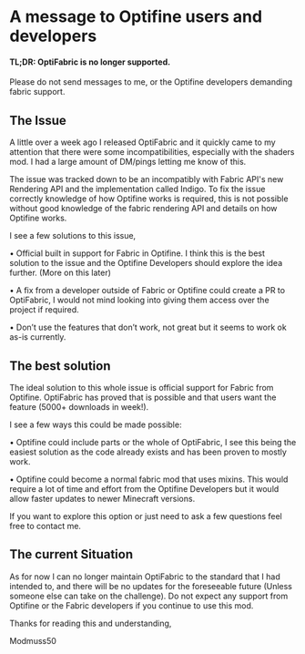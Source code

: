 # A message to Optifine users and developers

#### TL;DR: **OptiFabric is no longer supported.**


Please do not send messages to me, or the Optifine developers demanding fabric support.

## The Issue
A little over a week ago I released OptiFabric and it quickly came to my attention that there were some incompatibilities, especially with the shaders mod. I had a large amount of DM/pings letting me know of this.

The issue was tracked down to be an incompatibly with Fabric API's new Rendering API and the implementation called Indigo. To fix the issue correctly knowledge of how Optifine works is required, this is not possible without good knowledge of the fabric rendering API and details on how Optifine works.

I see a few solutions to this issue,

•	Official built in support for Fabric in Optifine. I think this is the best solution to the issue and the Optifine Developers should explore the idea further. (More on this later)

•	A fix from a developer outside of Fabric or Optifine could create a PR to OptiFabric, I would not mind looking into giving them access over the project if required.

•	Don’t use the features that don’t work, not great but it seems to work ok as-is currently. 

## The best solution

The ideal solution to this whole issue is official support for Fabric from Optifine. OptiFabric has proved that is possible and that users want the feature (5000+ downloads in week!). 

I see a few ways this could be made possible:


•	Optifine could include parts or the whole of OptiFabric, I see this being the easiest solution as the code already exists and has been proven to mostly work. 

•	Optifine could become a normal fabric mod that uses mixins. This would require a lot of time and effort from the Optifine Developers but it would allow faster updates to newer Minecraft versions.

If you want to explore this option or just need to ask a few questions feel free to contact me.

## The current Situation
As for now I can no longer maintain OptiFabric to the standard that I had intended to, and there will be no updates for the foreseeable future (Unless someone else can take on the challenge). Do not expect any support from Optifine or the Fabric developers if you continue to use this mod.

Thanks for reading this and understanding,

Modmuss50

